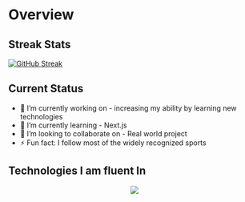 # Overview

## Streak Stats

[![GitHub Streak](https://github-readme-streak-stats.herokuapp.com?user=nisakib07&theme=tokyonight)](https://git.io/streak-stats)

## Current Status

- 🔭 I’m currently working on - increasing my ability by learning new technologies
- 🌱 I’m currently learning - Next.js
- 👯 I’m looking to collaborate on - Real world project
- ⚡ Fun fact: I follow most of the widely recognized sports

## Technologies I am fluent In

<p align="center">
  <a href="https://skillicons.dev">
    <img src="https://skillicons.dev/icons?i=html,css,js,tailwind,react,firebase,mongodb,nodejs,expressjs,next" />
  </a>
</p>
